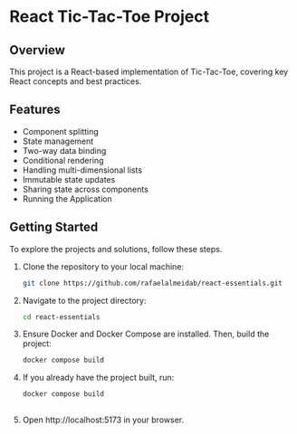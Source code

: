 # React Tic-Tac-Toe Project

## Overview
This project is a React-based implementation of Tic-Tac-Toe, covering key React concepts and best practices.

## Features

- Component splitting
- State management
- Two-way data binding
- Conditional rendering
- Handling multi-dimensional lists
- Immutable state updates
- Sharing state across components
- Running the Application

## Getting Started

To explore the projects and solutions, follow these steps.

1. Clone the repository to your local machine:

   ```bash
   git clone https://github.com/rafaelalmeidab/react-essentials.git

2. Navigate to the project directory:

   ```bash
   cd react-essentials

   
3. Ensure Docker and Docker Compose are installed. Then, build the project:

   ```bash
   docker compose build

4. If you already have the project built, run:

   ```bash
   docker compose build
     
5. Open http://localhost:5173 in your browser.
